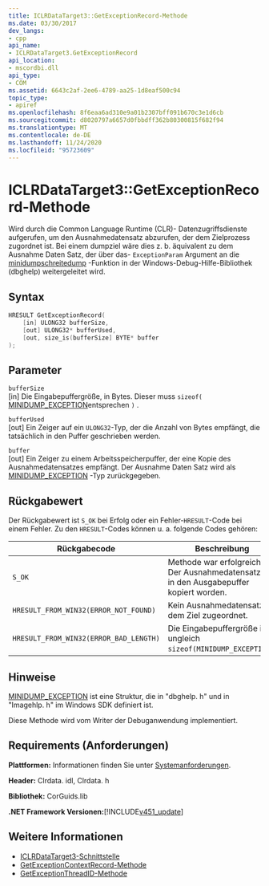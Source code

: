 ```yaml
---
title: ICLRDataTarget3::GetExceptionRecord-Methode
ms.date: 03/30/2017
dev_langs:
- cpp
api_name:
- ICLRDataTarget3.GetExceptionRecord
api_location:
- mscordbi.dll
api_type:
- COM
ms.assetid: 6643c2af-2ee6-4789-aa25-1d8eaf500c94
topic_type:
- apiref
ms.openlocfilehash: 8f6eaa6ad310e9a01b2307bff091b670c3e1d6cb
ms.sourcegitcommit: d8020797a6657d0fbbdff362b80300815f682f94
ms.translationtype: MT
ms.contentlocale: de-DE
ms.lasthandoff: 11/24/2020
ms.locfileid: "95723609"
---
```

# <a name="iclrdatatarget3getexceptionrecord-method"></a>ICLRDataTarget3::GetExceptionRecord-Methode

Wird durch die Common Language Runtime (CLR)- Datenzugriffsdienste aufgerufen, um den Ausnahmedatensatz abzurufen, der dem Zielprozess zugordnet ist. Bei einem dumpziel wäre dies z. b. äquivalent zu dem Ausnahme Daten Satz, der über das- `ExceptionParam` Argument an die [minidumpschreitedump](/windows/desktop/api/minidumpapiset/nf-minidumpapiset-minidumpwritedump) -Funktion in der Windows-Debug-Hilfe-Bibliothek (dbghelp) weitergeleitet wird.  
  
## <a name="syntax"></a>Syntax  
  
```cpp  
HRESULT GetExceptionRecord(  
    [in] ULONG32 bufferSize,  
    [out] ULONG32* bufferUsed,  
    [out, size_is(bufferSize] BYTE* buffer  
);  
```  
  
## <a name="parameters"></a>Parameter  

 `bufferSize`  
 [in] Die Eingabepuffergröße, in Bytes. Dieser muss `sizeof(` [MINIDUMP_EXCEPTION](/windows/win32/api/minidumpapiset/ns-minidumpapiset-minidump_exception)entsprechen `)` .  
  
 `bufferUsed`  
 [out] Ein Zeiger auf ein `ULONG32`-Typ, der die Anzahl von Bytes empfängt, die tatsächlich in den Puffer geschrieben werden.  
  
 `buffer`  
 [out] Ein Zeiger zu einem Arbeitsspeicherpuffer, der eine Kopie des Ausnahmedatensatzes empfängt. Der Ausnahme Daten Satz wird als [MINIDUMP_EXCEPTION](/windows/win32/api/minidumpapiset/ns-minidumpapiset-minidump_exception) -Typ zurückgegeben.  
  
## <a name="return-value"></a>Rückgabewert  

 Der Rückgabewert ist `S_OK` bei Erfolg oder ein Fehler-`HRESULT`-Code bei einem Fehler. Zu den `HRESULT`-Codes können u. a. folgende Codes gehören:  
  
|Rückgabecode|Beschreibung|  
|-----------------|-----------------|  
|`S_OK`|Methode war erfolgreich. Der Ausnahmedatensatz ist in den Ausgabepuffer kopiert worden.|  
|`HRESULT_FROM_WIN32(ERROR_NOT_FOUND)`|Kein Ausnahmedatensatz ist dem Ziel zugeordnet.|  
|`HRESULT_FROM_WIN32(ERROR_BAD_LENGTH)`|Die Eingabepuffergröße ist ungleich `sizeof(MINIDUMP_EXCEPTION)`.|  
  
## <a name="remarks"></a>Hinweise  

 [MINIDUMP_EXCEPTION](/windows/win32/api/minidumpapiset/ns-minidumpapiset-minidump_exception) ist eine Struktur, die in "dbghelp. h" und in "Imagehlp. h" im Windows SDK definiert ist.  
  
 Diese Methode wird vom Writer der Debuganwendung implementiert.  
  
## <a name="requirements"></a>Requirements (Anforderungen)  

 **Plattformen:** Informationen finden Sie unter [Systemanforderungen](../../get-started/system-requirements.md).  
  
 **Header:** Clrdata. idl, Clrdata. h  
  
 **Bibliothek:** CorGuids.lib  
  
 **.NET Framework Versionen:**[!INCLUDE[v451_update](../../../../includes/net-current-v451-nov-plus.md)]  
  
## <a name="see-also"></a>Weitere Informationen

- [ICLRDataTarget3-Schnittstelle](iclrdatatarget3-interface.md)
- [GetExceptionContextRecord-Methode](iclrdatatarget3-getexceptioncontextrecord-method.md)
- [GetExceptionThreadID-Methode](iclrdatatarget3-getexceptionthreadid-method.md)
